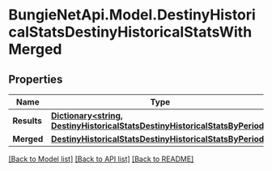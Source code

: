 # BungieNetApi.Model.DestinyHistoricalStatsDestinyHistoricalStatsWithMerged
## Properties

Name | Type | Description | Notes
------------ | ------------- | ------------- | -------------
**Results** | [**Dictionary<string, DestinyHistoricalStatsDestinyHistoricalStatsByPeriod>**](DestinyHistoricalStatsDestinyHistoricalStatsByPeriod.md) |  | [optional] 
**Merged** | [**DestinyHistoricalStatsDestinyHistoricalStatsByPeriod**](DestinyHistoricalStatsDestinyHistoricalStatsByPeriod.md) |  | [optional] 

[[Back to Model list]](../README.md#documentation-for-models) [[Back to API list]](../README.md#documentation-for-api-endpoints) [[Back to README]](../README.md)

